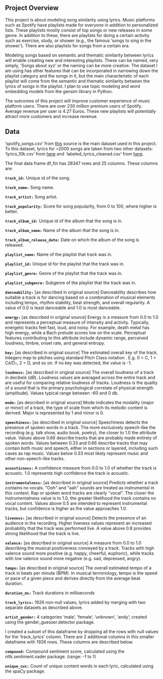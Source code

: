 ## **Project Overview**

This project is about modeling song similarity using lyrics. Music platforms such as Spotify have playlists made for everyone in addition to personalized lists. These playlists mostly consist of top songs or new releases in some genre. In addition to these, there are playlists for doing a certain activity such as exercise, study, or shower (e.g., the famous ‘songs to sing in the shower’). There are also playlists for songs from a certain era. 

Modeling songs based on semantic and thematic similarity between lyrics will enable creating new and interesting playlists. These can be named, very simply, ‘Songs about xyz’ or the naming can be more creative. The dataset I am using has other features that can be incorporated in narrowing down the playlist category and the songs in it, but the main characteristic of each playlist will come from the semantic and thematic similarity between the lyrics of songs in the playlist. I plan to use topic modeling and word embedding models from the gensim library in Python. 

The outcomes of this project will improve customer experience of music platform users. There are over 230 million premium users of Spotify. Average revenue per user is 4.27 Euros. These new playlists will potentially attract more customers and increase revenue.

## **Data**

‘spotify_songs.csv’ from [this](https://www.kaggle.com/datasets/joebeachcapital/30000-spotify-songs) source is the main dataset used in this project. To this dataset, lyrics for ~2000 songs are taken from two other datasets: ‘lyrics_10k.csv’ from [here](https://www.kaggle.com/datasets/evabot/spotify-lyrics-dataset) and `labeled_lyrics_cleaned.csv’ from [here](https://www.kaggle.com/datasets/edenbd/150k-lyrics-labeled-with-spotify-valence). 

The final data frame df_fin has 28347 rows and 25 columns. These columns are:

**`track_id:`** Unique id of the song.

**`track_name:`** Song name.

**`track_artist:`** Song artist.

**`track_popularity:`** Score for song popularity, from 0 to 100, where higher is better.

**`track_album_id:`** Unique id of the album that the song is in.

**`track_album_name:`** Name of the album that the song is in.

**`track_album_release_date:`** Date on which the album of the song is released.

**`playlist_name:`** Name of the playlist that track was in.

**`playlist_id:`** Unique id for the playlist that the track was in.

**`playlist_genre:`** Genre of the playlist that the track was in.

**`playlist_subgenre:`** Subgenre of the playlist that the track was in.

**`danceability:`** [as described in original source] Danceability describes how suitable a track is for dancing based on a combination of musical elements including tempo, rhythm stability, beat strength, and overall regularity. A value of 0.0 is least danceable and 1.0 is most danceable.

**`energy:`** [as described in original source] Energy is a measure from 0.0 to 1.0 and represents a perceptual measure of intensity and activity. Typically, energetic tracks feel fast, loud, and noisy. For example, death metal has high energy, while a Bach prelude scores low on the scale. Perceptual features contributing to this attribute include dynamic range, perceived loudness, timbre, onset rate, and general entropy.

**`key:`** [as described in original source] The estimated overall key of the track. Integers map to pitches using standard Pitch Class notation . E.g. 0 = C, 1 = C♯/D♭, 2 = D, and so on. If no key was detected, the value is -1.

**`loudness:`** [as described in original source] The overall loudness of a track in decibels (dB). Loudness values are averaged across the entire track and are useful for comparing relative loudness of tracks. Loudness is the quality of a sound that is the primary psychological correlate of physical strength (amplitude). Values typical range between -60 and 0 db.

**`mode:`**  [as described in original source] Mode indicates the modality (major or minor) of a track, the type of scale from which its melodic content is derived. Major is represented by 1 and minor is 0.

**`speechiness:`**  [as described in original source] Speechiness detects the presence of spoken words in a track. The more exclusively speech-like the recording (e.g. talk show, audio book, poetry), the closer to 1.0 the attribute value. Values above 0.66 describe tracks that are probably made entirely of spoken words. Values between 0.33 and 0.66 describe tracks that may contain both music and speech, either in sections or layered, including such cases as rap music. Values below 0.33 most likely represent music and other non-speech-like tracks.

**`acousticness:`** A confidence measure from 0.0 to 1.0 of whether the track is acoustic. 1.0 represents high confidence the track is acoustic.

**`instrumentalness:`** [as described in original source] Predicts whether a track contains no vocals. "Ooh" and "aah" sounds are treated as instrumental in this context. Rap or spoken word tracks are clearly "vocal". The closer the instrumentalness value is to 1.0, the greater likelihood the track contains no vocal content. Values above 0.5 are intended to represent instrumental tracks, but confidence is higher as the value approaches 1.0.

**`liveness:`** [as described in original source] Detects the presence of an audience in the recording. Higher liveness values represent an increased probability that the track was performed live. A value above 0.8 provides strong likelihood that the track is live.

**`valence:`** [as described in original source] A measure from 0.0 to 1.0 describing the musical positiveness conveyed by a track. Tracks with high valence sound more positive (e.g. happy, cheerful, euphoric), while tracks with low valence sound more negative (e.g. sad, depressed, angry).

**`tempo:`** [as described in original source] The overall estimated tempo of a track in beats per minute (BPM). In musical terminology, tempo is the speed or pace of a given piece and derives directly from the average beat duration.

**`duration_ms:`** Track durations in milliseconds

**`track_lyrics:`** 1926 non-null values, lyrics added by merging with two separate datasets as described above.

**`artist_gender:`** 4 categories ‘male’, ‘female’, ‘unknown’, ‘andy’; created using the gender_guesser.detector package.

I created a subset of this dataframe by dropping all the rows with null values for the ‘track_lyrics’ column. There are 2 additional columns in this smaller dataframe with 1926 rows. These columns are described below.

**`compound:`** Compound sentiment score, calculated using the nltk.sentiment.vader package. (range: -1 to 1)

**`unique_cwc:`** Count of unique content words in each lyric, calculated using the spaCy package. 
